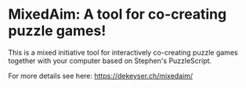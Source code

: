 # MixedAim: A tool for co-creating puzzle games!

This is a mixed initiative tool for interactively co-creating puzzle games together with your computer based on Stephen's PuzzleScript.

For more details see here: https://dekeyser.ch/mixedaim/
